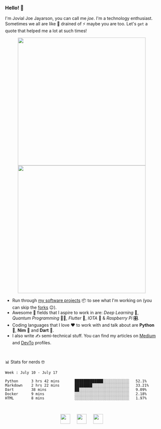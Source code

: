 ### Hello! 👋

I'm Jovial Joe Jayarson, you can call me *joe*. I'm a technology enthusiast. Sometimes we all are like 🔋 drained of ⚡️ maybe you are too. Let's `get` a quote that helped me a lot at such times!

<p align="center">
  <img src='https://i.stack.imgur.com/XfptG.png' width='420' />
  <img src='https://i.stack.imgur.com/UbstJ.png' width='420' />
</p>

- Run through [my software projects](https://github.com/joe733?tab=repositories) 📦 to see what I'm working on (you can skip the [forks](https://github.com/joe733?tab=repositories&q=&type=source&language=) 😉).
- Awesome 🤩 fields that I aspire to work in are: *Deep Learning* 🧬, *Quantum Programming* 👨‍💻, *Flutter* 💙, *IOTA* 💸 & *Raspberry Pi* 🎛.
- Coding languages that I love ❤️ to work with and talk about are **Python** 🐍, **Nim** 👑 and **Dart** 🎯.
- I also write ✍️ semi-technical stuff. You can find my articles on [Medium](https://medium.com/@joe733/) and [DevTo](https://dev.to/joe733/) profiles.

<br />

📊 Stats for nerds 🤓
<!--START_SECTION:waka-->
```text
Week : July 10 - July 17

Python      3 hrs 42 mins       █████████████░░░░░░░░░░░░   52.1% 
Markdown    2 hrs 22 mins       ████████░░░░░░░░░░░░░░░░░   33.21% 
Dart        38 mins             ██░░░░░░░░░░░░░░░░░░░░░░░   9.09% 
Docker      9 mins              ░░░░░░░░░░░░░░░░░░░░░░░░░   2.18% 
HTML        8 mins              ░░░░░░░░░░░░░░░░░░░░░░░░░   1.97%
```
<!--END_SECTION:waka-->

<br />

<p align ='center'>
	<a href='https://www.linkedin.com/in/joe733'><img src='https://i.stack.imgur.com/gWQXc.png' width='32'/></a> &emsp;
	<a href='https://twitter.com/joe_733'><img src='https://i.stack.imgur.com/HZHmV.png' width='32'/></a> &emsp;
	<a href='https://t.me/joe733'><img src='https://i.stack.imgur.com/rmb2x.png' width='32'/></a>
</p>
